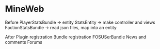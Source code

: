 MineWeb
========================

Before
  PlayerStatsBundle -> entity StatsEntity -> make controller and views
  FactionStatsBundle -> read json files, map into an entity

After
  Plugin registration
  Bundle registration FOSUSerBundle
  News and comments
  Forums
